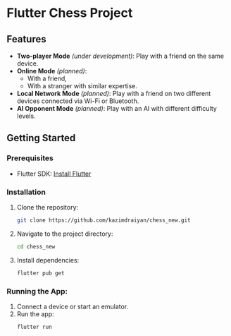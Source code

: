 # Flutter Chess Project

## Features
- **Two-player Mode** *(under development)*: Play with a friend on the same device.
- **Online Mode** *(planned)*:
    + With a friend,
    + With a stranger with similar expertise.
- **Local Network Mode** *(planned)*: Play with a friend on two different devices connected via Wi-Fi or Bluetooth.
- **AI Opponent Mode** *(planned)*: Play with an AI with different difficulty levels.

## Getting Started
### Prerequisites
- Flutter SDK: [Install Flutter](https://flutter.dev/docs/get-started/install)

### Installation
1. Clone the repository:
    ```bash
    git clone https://github.com/kazimdraiyan/chess_new.git
    ```
2. Navigate to the project directory:
    ```bash
    cd chess_new
    ```
3. Install dependencies:
    ```bash
    flutter pub get
    ```

### Running the App:
1. Connect a device or start an emulator.
2. Run the app:
    ```bash
    flutter run
    ```